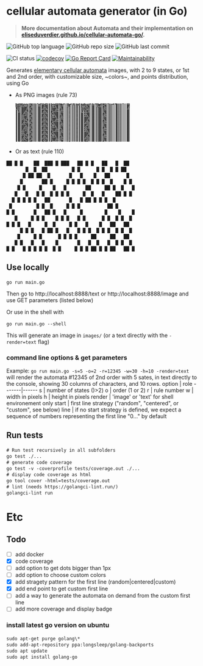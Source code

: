 # cellular automata generator (in Go)

> **More documentation about Automata and their implementation on [eliseduverdier.github.io/cellular-automata-go/](https://eliseduverdier.github.io/cellular-automata-go/).**

![GitHub top language](https://img.shields.io/github/languages/top/eliseduverdier/cellular-automata-go?style=flat-square)
![GitHub repo size](https://img.shields.io/github/repo-size/eliseduverdier/cellular-automata-go?style=flat-square)
![GitHub last commit](https://img.shields.io/github/last-commit/eliseduverdier/cellular-automata-go?style=flat-square)

![CI status](https://github.com/eliseduverdier/cellular-automata-go/actions/workflows/quality.yml/badge.svg)
[![codecov](https://codecov.io/gh/eliseduverdier/cellular-automata-go/branch/main/graph/badge.svg?token=OIW9T63RAI)](https://codecov.io/gh/eliseduverdier/cellular-automata-go)
[![Go Report Card](https://goreportcard.com/badge/github.com/eliseduverdier/cellular-automata-go)](https://goreportcard.com/report/github.com/eliseduverdier/cellular-automata-go)
[![Maintainability](https://api.codeclimate.com/v1/badges/c24524e60f6020b406a3/maintainability)](https://codeclimate.com/github/eliseduverdier/cellular-automata-go/maintainability)

Generates [elementary cellular automata](https://en.wikipedia.org/wiki/Elementary_cellular_automaton) images, with 2 to 9 states, or 1st and 2nd order, with customizable size, ~colors~, and points distribution, using Go

- As PNG images (rule 73)

  <img src="images/sample.png">

- Or as text (rule 110)

```
██ █ █    ██  ███ █ ███   ██ █ █   ██   █  ██
       █  █  ██         █ █      █ █  █ █ ██
      █ ██ ██  █       █   █    █   ██      █
     █       ██ █     █ █ █ █  █ █ █  █    █ █
    █ █     █    █   █       ██     ██ █  █   █
   █   █   █ █  █ █ █ █     █  █   █    ██ █ █
  █ █ █ █ █   ██       █   █ ██ █ █ █  █
 █         █ █  █     █ █ █          ██ █
█ █       █   ██ █   █     █        █    █    █
   █     █ █ █    █ █ █   █ █      █ █  █ █  █
█ █ █   █     █  █     █ █   █    █   ██   ██
     █ █ █   █ ██ █   █   █ █ █  █ █ █  █ █  █
    █     █ █      █ █ █ █     ██     ██   ██
   █ █   █   █    █       █   █  █   █  █ █  █
█ █   █ █ █ █ █  █ █     █ █ █ ██ █ █ ██   ██ █
```

## Use locally

```shell
go run main.go
```

Then go to http://localhost:8888/text or http://localhost:8888/image and use GET parameters (listed below)

Or use in the shell with

```shell
go run main.go --shell
```

This will generate an image in `images/` (or a text directly with the `-render=text` flag)

### command line options & get parameters

Example: `go run main.go -s=5 -o=2 -r=12345 -w=30 -h=10 -render=text` will render the automata #12345 of 2nd order with 5 sates, in text directly to the console, showing 30 columns of characters, and 10 rows.
option | role
-------|------
s | number of states ()>2)
o | order (1 or 2)
r | rule number
w | width in pixels
h | height in pixels
render | 'image' or 'text' for shell environement only
start | first line strategy ("random", "centered", or "custom", see below)
line | if no start strategy is defined, we expect a sequence of numbers representing the first line "0..." by default

## Run tests

```shell
# Run test recursively in all subfolders
go test ./...
# generate code coverage
go test -v -coverprofile tests/coverage.out ./...
# display code coverage as html
go tool cover -html=tests/coverage.out
# lint (needs https://golangci-lint.run/)
golangci-lint run
```

# Etc

## Todo

- [ ] add docker
- [x] code coverage
- [ ] add option to get dots bigger than 1px
- [ ] add option to choose custom colors
- [x] add stragety pattern for the first line (random|centered|custom)
- [x] add end point to get custom first line
- [ ] add a way to generate the automata on demand from the custom first line
- [ ] add more coverage and display badge

### install latest go version on ubuntu

```
sudo apt-get purge golang\*
sudo add-apt-repository ppa:longsleep/golang-backports
sudo apt update
sudo apt install golang-go
```
